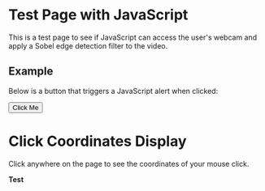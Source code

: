 # Test Page with JavaScript

This is a test page to see if JavaScript can access the user's webcam and apply a Sobel edge detection filter to the video.


## Example

Below is a button that triggers a JavaScript alert when clicked:

<button id="testButton">Click Me</button>

<script>
  // Simple JavaScript to display an alert when the page is loaded
  document.addEventListener("DOMContentLoaded", function () {
    // Show an alert as soon as the page loads
    //alert("The page has loaded successfully!");

    // Add functionality to the button
    const button = document.getElementById("testButton");
    button.addEventListener("click", function () {
      alert("You clicked the button!");
    });
  });
</script>


# Click Coordinates Display

Click anywhere on the page to see the coordinates of your mouse click.

<p id="coordinates" style="font-weight: bold; margin-top: 10px;">Test</p>

<script>
  document.addEventListener("click", function(event) {
    alert(`Click Position: X=${event.clientX}, Y=${event.clientY}`)
    
    // Get the paragraph element
    const coordinates = document.getElementById("coordinates");
    
    // Display the X, Y coordinates
    coordinates.textContent = `Click Position: X=${event.clientX}, Y=${event.clientY}`;
  });
</script>
